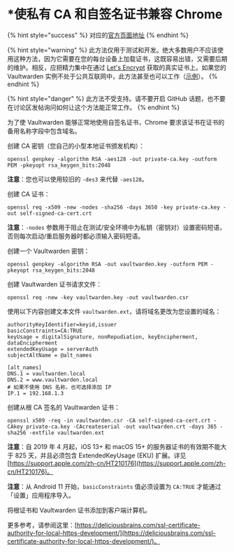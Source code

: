 # \*使私有 CA 和自签名证书兼容 Chrome

{% hint style="success" %}
对应的[官方页面地址](https://github.com/dani-garcia/vaultwarden/wiki/Private-CA-and-self-signed-certs-that-work-with-Chrome)
{% endhint %}

{% hint style="warning" %}
此方法仅用于测试和开发。绝大多数用户不应该使用这种方法，因为它需要在您的每台设备上加载证书，这既容易出错，又需要后期的维护。相反，应把精力集中在通过 [Let's Encrypt](https://letsencrypt.org/getting-started/) 获取的真实证书上。如果您的 Vaultwarden 实例不处于公共互联网中，此方法甚至也可以工作（[示例](../deployment/https/running-a-private-vaultwarden-instance-with-lets-encrypt-certs.md)）。
{% endhint %}

{% hint style="danger" %}
此方法不受支持。请不要开启 GitHub 话题，也不要在讨论区发帖询问如何让这个方法能正常工作。
{% endhint %}

为了使 Vaultwarden 能够正常地使用自签名证书，Chrome 要求该证书在证书的备用名称字段中包含域名。

创建 CA 密钥（您自己的小型本地证书颁发机构）：

```batch
openssl genpkey -algorithm RSA -aes128 -out private-ca.key -outform PEM -pkeyopt rsa_keygen_bits:2048
```

**注意**：您也可以使用较旧的 `-des3` 来代替 `-aes128`。

创建 CA 证书：

```batch
openssl req -x509 -new -nodes -sha256 -days 3650 -key private-ca.key -out self-signed-ca-cert.crt
```

**注意**：`-nodes` 参数用于阻止在测试/安全环境中为私钥（密钥对）设置密码短语，否则每次启动/重启服务器时都必须输入密码短语。

创建一个 Vaultwarden 密钥：

```batch
openssl genpkey -algorithm RSA -out vaultwarden.key -outform PEM -pkeyopt rsa_keygen_bits:2048
```

创建 Vaultwarden 证书请求文件：

```batch
openssl req -new -key vaultwarden.key -out vaultwarden.csr
```

使用以下内容创建文本文件 `vaultwarden.ext`，请将域名更改为您设置的域名：

```systemd
authorityKeyIdentifier=keyid,issuer
basicConstraints=CA:TRUE
keyUsage = digitalSignature, nonRepudiation, keyEncipherment, dataEncipherment
extendedKeyUsage = serverAuth
subjectAltName = @alt_names

[alt_names]
DNS.1 = vaultwarden.local
DNS.2 = www.vaultwarden.local
# 如果不使用 DNS 名称，也可选择添加 IP
IP.1 = 192.168.1.3
```

创建从根 CA 签名的 Vaultwarden 证书：

```batch
openssl x509 -req -in vaultwarden.csr -CA self-signed-ca-cert.crt -CAkey private-ca.key -CAcreateserial -out vaultwarden.crt -days 365 -sha256 -extfile vaultwarden.ext
```

**注意**：自 2019 年 4 月起，iOS 13+ 和 macOS 15+ 的服务器证书的有效期不能大于 825 天，并且必须包含 ExtendedKeyUsage (EKU) 扩展。详见 [https://support.apple.com/zh-cn/HT210176](https://support.apple.com/zh-cn/HT210176)。

**注意**：从 Android 11 开始，`basicConstraints` 值必须设置为 `CA:TRUE` 才能通过「设置」应用程序导入。

将根证书和 Vaultwarden 证书添加到客户端计算机。

更多参考，请参阅这里：[https://deliciousbrains.com/ssl-certificate-authority-for-local-https-development/](https://deliciousbrains.com/ssl-certificate-authority-for-local-https-development/)。
